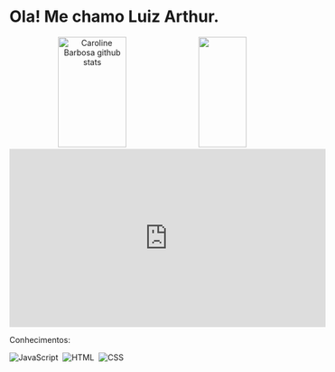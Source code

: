 <h1>Ola! Me chamo Luiz Arthur.</h1> 
<div align="center">  
  <img width="49%" height="195px" src="https://github-readme-stats.vercel.app/api?username=Luiznito&show_icons=true&count_private=true&hide_border=true&title_color=ff91a4&icon_color=ff91a4&text_color=c9d1d9&bg_color=0d1117" alt="Caroline Barbosa github stats" /> 
  <img width="41%" height="195px" src="https://github-readme-stats.vercel.app/api/top-langs/?username=Luiznito&layout=compact&hide_border=true&title_color=ff91a4&text_color=ff91a4&bg_color=0d1117" />
</div>

<iframe width="560" height="315" src="https://www.youtube.com/embed/QPTxy-9ttc4?si=3lmYxFLtpOE7gVd7" title="YouTube video player" frameborder="0" allow="accelerometer; autoplay; clipboard-write; encrypted-media; gyroscope; picture-in-picture; web-share" referrerpolicy="strict-origin-when-cross-origin" allowfullscreen></iframe>

Conhecimentos:

![JavaScript](https://img.shields.io/badge/JavaScript-F7DF1E?style=for-the-badge&logo=javascript&logoColor=black)&nbsp;
![HTML](https://img.shields.io/badge/HTML5-E34F26?style=for-the-badge&logo=html5&logoColor=white)&nbsp;
![CSS](https://img.shields.io/badge/CSS3-1572B6?style=for-the-badge&logo=css3&logoColor=white)&nbsp;
